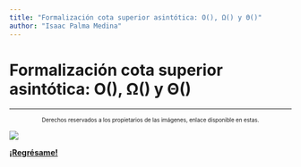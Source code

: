 ```yaml
---
title: "Formalización cota superior asintótica: O(), Ω() y Θ()"
author: "Isaac Palma Medina"
---
```


# Formalización cota superior asintótica: O(), Ω() y Θ()

***












<center><sub><sup>Derechos reservados a los propietarios de las imágenes, enlace disponible en estas.</sup></sub></center>

![](https://img.shields.io/badge/License-CC\_BY--SA\_4.0-lightgrey.svg)

**[¡Regrésame!](/eif203/portadaeif203)**